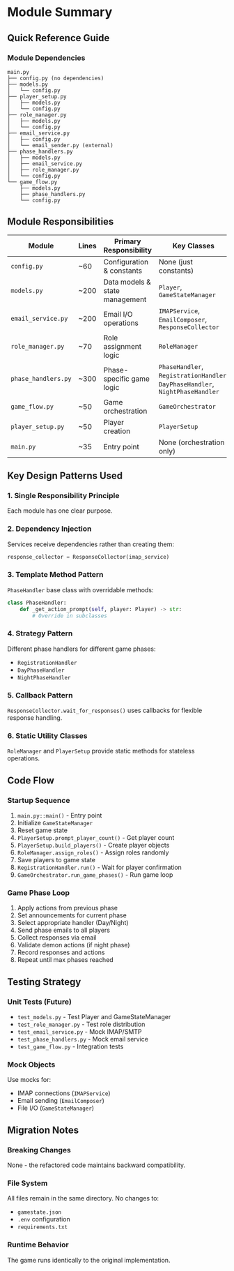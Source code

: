 # Module Summary

## Quick Reference Guide

### Module Dependencies

```
main.py
├── config.py (no dependencies)
├── models.py
│   └── config.py
├── player_setup.py
│   ├── models.py
│   └── config.py
├── role_manager.py
│   ├── models.py
│   └── config.py
├── email_service.py
│   ├── config.py
│   └── email_sender.py (external)
├── phase_handlers.py
│   ├── models.py
│   ├── email_service.py
│   ├── role_manager.py
│   └── config.py
└── game_flow.py
    ├── models.py
    ├── phase_handlers.py
    └── config.py
```

## Module Responsibilities

| Module | Lines | Primary Responsibility | Key Classes |
|--------|-------|------------------------|-------------|
| `config.py` | ~60 | Configuration & constants | None (just constants) |
| `models.py` | ~200 | Data models & state management | `Player`, `GameStateManager` |
| `email_service.py` | ~200 | Email I/O operations | `IMAPService`, `EmailComposer`, `ResponseCollector` |
| `role_manager.py` | ~70 | Role assignment logic | `RoleManager` |
| `phase_handlers.py` | ~300 | Phase-specific game logic | `PhaseHandler`, `RegistrationHandler`, `DayPhaseHandler`, `NightPhaseHandler` |
| `game_flow.py` | ~50 | Game orchestration | `GameOrchestrator` |
| `player_setup.py` | ~50 | Player creation | `PlayerSetup` |
| `main.py` | ~35 | Entry point | None (orchestration only) |

## Key Design Patterns Used

### 1. **Single Responsibility Principle**
Each module has one clear purpose.

### 2. **Dependency Injection**
Services receive dependencies rather than creating them:
```python
response_collector = ResponseCollector(imap_service)
```

### 3. **Template Method Pattern**
`PhaseHandler` base class with overridable methods:
```python
class PhaseHandler:
    def _get_action_prompt(self, player: Player) -> str:
        # Override in subclasses
```

### 4. **Strategy Pattern**
Different phase handlers for different game phases:
- `RegistrationHandler`
- `DayPhaseHandler`
- `NightPhaseHandler`

### 5. **Callback Pattern**
`ResponseCollector.wait_for_responses()` uses callbacks for flexible response handling.

### 6. **Static Utility Classes**
`RoleManager` and `PlayerSetup` provide static methods for stateless operations.

## Code Flow

### Startup Sequence
1. `main.py::main()` - Entry point
2. Initialize `GameStateManager`
3. Reset game state
4. `PlayerSetup.prompt_player_count()` - Get player count
5. `PlayerSetup.build_players()` - Create player objects
6. `RoleManager.assign_roles()` - Assign roles randomly
7. Save players to game state
8. `RegistrationHandler.run()` - Wait for player confirmation
9. `GameOrchestrator.run_game_phases()` - Run game loop

### Game Phase Loop
1. Apply actions from previous phase
2. Set announcements for current phase
3. Select appropriate handler (Day/Night)
4. Send phase emails to all players
5. Collect responses via email
6. Validate demon actions (if night phase)
7. Record responses and actions
8. Repeat until max phases reached

## Testing Strategy

### Unit Tests (Future)
- `test_models.py` - Test Player and GameStateManager
- `test_role_manager.py` - Test role distribution
- `test_email_service.py` - Mock IMAP/SMTP
- `test_phase_handlers.py` - Mock email service
- `test_game_flow.py` - Integration tests

### Mock Objects
Use mocks for:
- IMAP connections (`IMAPService`)
- Email sending (`EmailComposer`)
- File I/O (`GameStateManager`)

## Migration Notes

### Breaking Changes
None - the refactored code maintains backward compatibility.

### File System
All files remain in the same directory. No changes to:
- `gamestate.json`
- `.env` configuration
- `requirements.txt`

### Runtime Behavior
The game runs identically to the original implementation.
